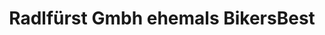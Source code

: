 ---
title: "Radlfürst Gmbh ehemals BikersBest"
url: /salzburg/radlfuerst-gmbh-ehemals-bikersbest/
shop: Fahrrad
---